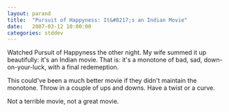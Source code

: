 ```yaml
---
layout: parand
title:  "Pursuit of Happyness: It&#8217;s an Indian Movie"
date:   2007-03-12 10:00:00
categories: stddev
---
```

Watched Pursuit of Happyness the other night. My wife summed it up beautifully: it's an Indian movie. That is: it's a monotone of bad, sad, down-on-your-luck, with a final redemeption.

This could've been a much better movie if they didn't maintain the monotone. Throw in a couple of ups and downs. Have a twist or a curve.

Not a terrible movie, not a great movie.
